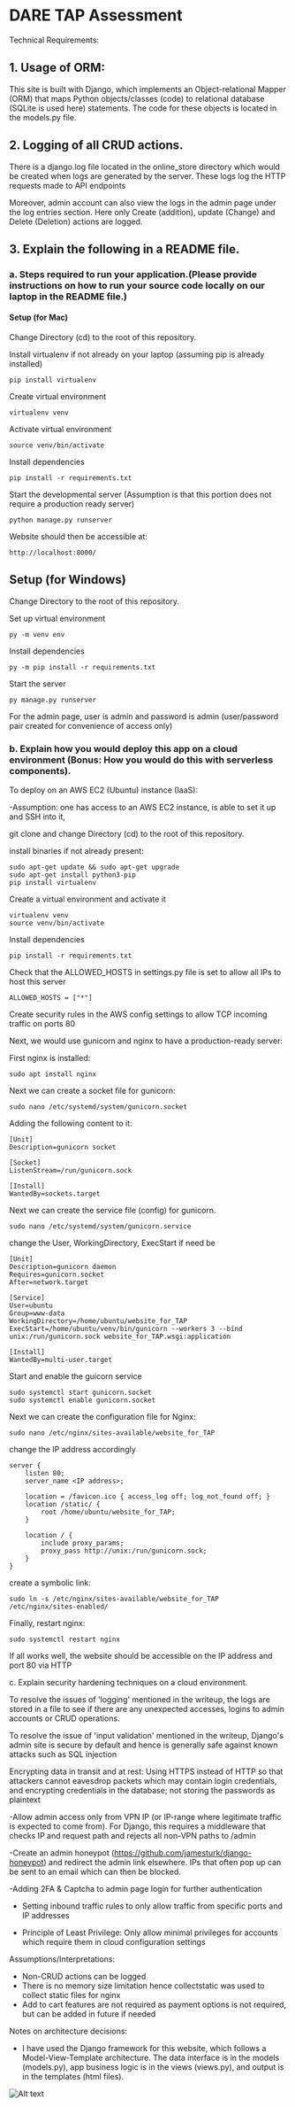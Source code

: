 # DARE TAP Assessment


Technical Requirements:
## 1. Usage of ORM:

This site is built with Django, which implements an Object-relational Mapper (ORM) that maps Python objects/classes (code) to relational database (SQLite is used here) statements. The code for these objects is located in the models.py file.



## 2. Logging of all CRUD actions.

There is a django.log file located in the online_store directory which would be created when logs are generated by the server. These logs log the HTTP requests made to API endpoints

Moreover, admin account can also view the logs in the admin page under the log entries section. Here only Create (addition), update (Change) and Delete (Deletion) actions are logged.



## 3. Explain the following in a README file.
### a. Steps required to run your application.(Please provide instructions on how to run your source code locally on our laptop in the README file.)


#### Setup (for Mac)
Change Directory (cd) to the root of this repository.

Install virtualenv if not already on your laptop (assuming pip is already installed)

```
pip install virtualenv
```

Create virtual environment

```
virtualenv venv
```

Activate virtual environment
```
source venv/bin/activate
```

Install dependencies 
```
pip install -r requirements.txt
```

Start the developmental server (Assumption is that this portion does not require a production ready server)
```
python manage.py runserver
```

Website should then be accessible at:
```
http://localhost:8000/
```

## Setup (for Windows)
Change Directory to the root of this repository.

Set up virtual environment
```
py -m venv env
```

Install dependencies 
```
py -m pip install -r requirements.txt
```

Start the server
```
py manage.py runserver
```

For the admin page, user is admin and password is admin (user/password pair created for convenience of access only)


### b. Explain how you would deploy this app on a cloud environment (Bonus: How you would do this with serverless components).


To deploy on an AWS EC2 (Ubuntu) instance (IaaS):

-Assumption: one has access to an AWS EC2 instance, is able to set it up and SSH into it,

git clone and change Directory (cd) to the root of this repository.

install binaries if not already present:
```
sudo apt-get update && sudo apt-get upgrade
sudo apt-get install python3-pip
pip install virtualenv
```

Create a virtual environment and activate it
```
virtualenv venv
source venv/bin/activate
```

Install dependencies 
```
pip install -r requirements.txt
```

Check that the ALLOWED_HOSTS in settings.py file is set to allow all IPs to host this server
```
ALLOWED_HOSTS = ["*"]
```

Create security rules in the AWS config settings to allow TCP incoming traffic on ports 80

Next, we would use gunicorn and nginx to have a production-ready server:

First nginx is installed:
```
sudo apt install nginx
```

Next we can create a socket file for gunicorn:
```
sudo nano /etc/systemd/system/gunicorn.socket
```

Adding the following content to it:
```
[Unit]
Description=gunicorn socket

[Socket]
ListenStream=/run/gunicorn.sock

[Install]
WantedBy=sockets.target
```

Next we can create the service file (config) for gunicorn. 
```
sudo nano /etc/systemd/system/gunicorn.service
```

change the User, WorkingDirectory, ExecStart if need be
```
[Unit]
Description=gunicorn daemon
Requires=gunicorn.socket
After=network.target

[Service]
User=ubuntu
Group=www-data
WorkingDirectory=/home/ubuntu/website_for_TAP
ExecStart=/home/ubuntu/venv/bin/gunicorn --workers 3 --bind unix:/run/gunicorn.sock website_for_TAP.wsgi:application

[Install]
WantedBy=multi-user.target
```

Start and enable the guicorn service
```
sudo systemctl start gunicorn.socket
sudo systemctl enable gunicorn.socket
```

Next we can create the configuration file for Nginx:
```
sudo nano /etc/nginx/sites-available/website_for_TAP
```

change the IP address accordingly

```
server {
    listen 80;
    server_name <IP address>;

    location = /favicon.ico { access_log off; log_not_found off; }
    location /static/ {
        root /home/ubuntu/website_for_TAP;
    }

    location / {
        include proxy_params;
        proxy_pass http://unix:/run/gunicorn.sock;
    }
}
```

create a symbolic link:
```
sudo ln -s /etc/nginx/sites-available/website_for_TAP /etc/nginx/sites-enabled/
```

Finally, restart nginx:
```
sudo systemctl restart nginx
```

If all works well, the website should be accessible on the IP address and port 80 via HTTP



c. Explain security hardening techniques on a cloud environment.

To resolve the issues of 'logging' mentioned in the writeup, the logs are stored in a file to see if there are any unexpected accesses, logins to admin accounts or CRUD operations. 

To resolve the issue of 'input validation' mentioned in the writeup, Django's admin site is secure by default and hence is generally safe against known attacks such as SQL injection

Encrypting data in transit and at rest: Using HTTPS instead of HTTP so that attackers cannot eavesdrop packets which may contain login credentials, and encrypting credentials in the database; not storing the passwords as plaintext

-Allow admin access only from VPN IP (or IP-range where legitimate traffic is expected to come from). For Django, this requires a middleware that checks IP and request path and rejects all non-VPN paths to /admin

-Create an admin honeypot (https://github.com/jamesturk/django-honeypot) and redirect the admin link elsewhere. IPs that often pop up can be sent to an email which can then be blocked.

-Adding 2FA & Captcha to admin page login for further authentication

- Setting inbound traffic rules to only allow traffic from specific ports and IP addresses

- Principle of Least Privilege: Only allow minimal privileges for accounts which require them in cloud configuration settings


Assumptions/Interpretations:

- Non-CRUD actions can be logged
- There is no memory size limitation hence collectstatic was used to collect static files for nginx
- Add to cart features are not required as payment options is not required, but can be added in future if needed

Notes on architecture decisions:


- I have used the Django framework for this website, which follows a Model-View-Template architecture. The data interface  is in the models (models.py), app business logic is in the views (views.py), and output is in the templates (html files).

![Alt text](<Screenshot 2023-09-18 at 2.55.37 pm.png>)

